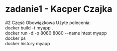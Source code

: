 # zadanie1 - Kacper Czajka

#2 Część Obowiązkowa
Użyte polecenia:  
docker build -t myapp .  
docker run -d -p 8080:8080 --name htest myapp  
docker ps  
docker history myapp  
